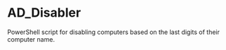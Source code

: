 # AD_Disabler
PowerShell script for disabling computers based on the last digits of their computer name.

